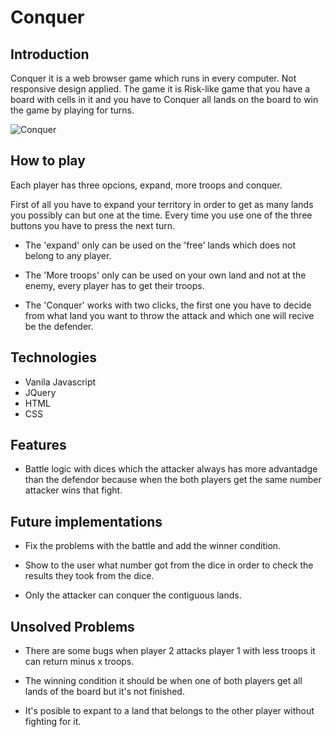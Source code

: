 # Conquer

## Introduction

Conquer it is a web browser game which runs in every computer. Not responsive design applied. The game it is Risk-like game that you have a board with cells in it and you have to Conquer all lands on the board to win the game by playing for turns. 

![Conquer](https://image.ibb.co/dcbLOQ/Selection_006.png)

## How to play

Each player has three opcions, expand, more troops and conquer.

First of all you have to expand your territory in order to get as many lands you possibly can but one at the time. Every time you use one of the three buttons you have to press the next turn.

- The 'expand' only can be used on the 'free' lands which does not belong to any player. 

- The 'More troops' only can be used on your own land and not at the enemy, every player has to get their troops.

- The 'Conquer' works with two clicks, the first one you have to decide from what land you want to throw the attack and which one will recive be the defender.


## Technologies

- Vanila Javascript
- JQuery
- HTML
- CSS

## Features

- Battle logic with dices which the attacker always has more advantadge than the defendor because when the both players get the same number attacker wins that fight.


## Future implementations

- Fix the problems with the battle and add the winner condition.

- Show to the user what number got from the dice in order to check the results they took from the dice.

- Only the attacker can conquer the contiguous lands.


## Unsolved Problems

- There are some bugs when player 2 attacks player 1 with less troops
it can return minus x troops.

- The winning condition it should be when one of both players get
all lands of the board but it's not finished.

- It's posible to expant to a land that belongs to the other player 
without fighting for it. 

